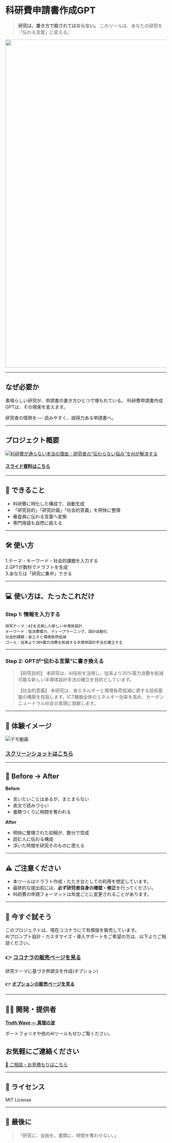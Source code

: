 # 科研費申請書作成GPT

> **研究は、書き方で殺されてはならない。**
> このツールは、あなたの研究を「伝わる言葉」に変える。

<p align="center">
<img width="1536" height="1024" alt="科研費" src="https://github.com/user-attachments/assets/cb4f8f69-5712-4e4c-a85f-d1e4f365f28f" />
</p>

---

## なぜ必要か

素晴らしい研究が、申請書の書き方ひとつで埋もれている。
科研費申請書作成GPTは、その現実を変えます。

研究者の情熱を──
読みやすく、説得力ある申請書へ。

---

## プロジェクト概要

[![科研費が通らない本当の理由｜研究者の“伝わらない悩み”をAIが解決する](https://github.com/user-attachments/assets/5c13fcdf-31ca-4f7c-af81-a17b5d885387)](https://youtu.be/AvgyISA1wyk)

#### [スライド資料はこちら](https://github.com/truthwave/Application-for-Research-Funding-as-GPT/blob/main/%E8%B3%87%E6%96%99/%E7%A7%91%E7%A0%94%E8%B2%BB%E7%94%B3%E8%AB%8B%E6%9B%B8GPT.pdf)

---

## 💬 できること
- 科研費に特化した構成で、自動生成
- 「研究目的」「研究計画」「社会的意義」を明快に整理
- 審査員に伝わる言葉へ変換
- 専門用語も自然に扱える

---

## 🛠 使い方

1.テーマ・キーワード・社会的課題を入力する<br>
2.GPTが数秒でドラフトを生成<br>
3.あなたは「研究に集中」できる

---

## 💻 使い方は、たったこれだけ

### Step 1: 情報を入力する

```
研究テーマ：AIを活用した新しい半導体設計  
キーワード：低消費電力、ディープラーニング、設計自動化  
社会的課題：省エネと環境負荷低減  
ゴール：従来より30%電力消費を削減する半導体設計手法を確立する
```

---

### Step 2: GPTが“伝わる言葉”に書き換える

> 【研究目的】
> 本研究は、AI技術を活用し、従来より30%電力消費を削減可能な新しい半導体設計手法の確立を目的としています。
>
> 【社会的意義】
> 本研究は、省エネルギーと環境負荷低減に資する技術基盤の構築を目指します。ICT機器全体のエネルギー効率を高め、カーボンニュートラル社会の実現に貢献します。

---

## 📸 **体験イメージ**
![デモ動画](https://github.com/TomoProgrammingDayori/Application-for-Research-Funding-as-GPT/blob/main/%E8%B3%87%E6%96%99/%E3%83%87%E3%83%A2%E5%8B%95%E7%94%BB.gif)

### [スクリーンショットはこちら](https://github.com/truthwave/Application-for-Research-Funding-as-GPT/tree/main/%E8%B3%87%E6%96%99/%E3%82%B9%E3%82%AF%E3%83%AA%E3%83%BC%E3%83%B3%E3%82%B7%E3%83%A7%E3%83%83%E3%83%88)


---

## 🧠 Before → After

**Before**
- 言いたいことはあるが、まとまらない
- 長文で読みづらい
- 書類づくりに時間を奪われる

**After**
- 明快に整理された初稿が、数分で完成
- 読む人に伝わる構成
- 浮いた時間を研究そのものに使える

---

## ⚠️ ご注意ください

* 本ツールはドラフト作成・たたき台としての利用を想定しています。
* 最終的な提出前には、**必ず研究者自身の確認・修正**を行ってください。
* 科研費の申請フォーマットは年度ごとに変更されることがあります。

---

## 🛒 今すぐ試そう

このプロジェクトは、現在ココナラにて有償版を販売しています。  
AIプロンプト設計・カスタマイズ・導入サポートをご希望の方は、以下よりご相談ください。


### 👉 [ココナラの販売ページを見る](https://coconala.com/contents_market/pictures/cmfot5sar00xy8l0idss10dyx)

研究テーマに基づき申請文を作成(オプション)

#### 👉 [オプションの販売ページを見る](https://coconala.com/services/3878963)

---

## 🧑‍💻 開発・提供者

**[Truth Wave ― 真理の波](https://github.com/truthwave)**  

ポートフォリオや他のAIツールもぜひご覧ください。

## お気軽にご連絡ください
[📩 ご相談・お見積もりはこちら](mailto:realmadrid71214591@gmail.com)

---

## 📄 ライセンス

MIT License

---
## 🏁 最後に
> 「研究に、自由を。書類に、時間を奪わせない。」
